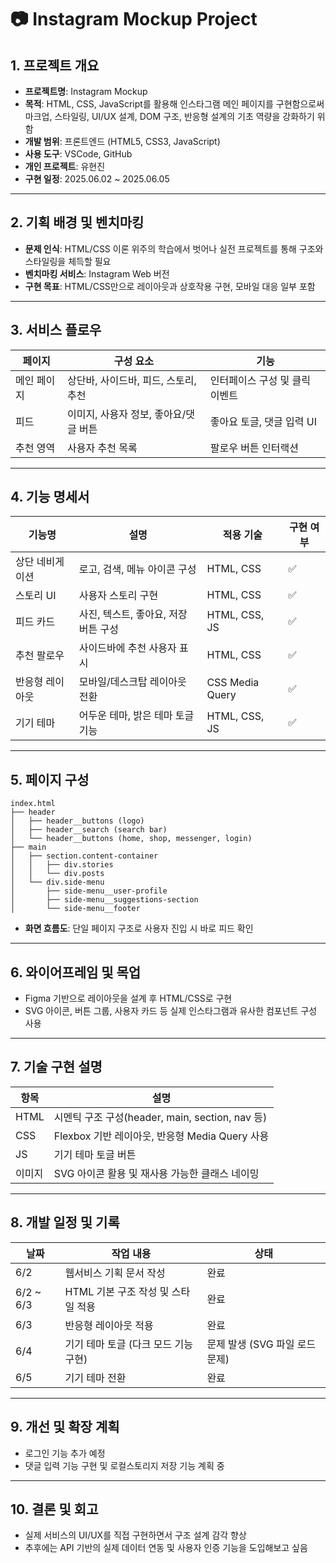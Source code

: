 # 📷 Instagram Mockup Project

## 1. 프로젝트 개요

- **프로젝트명**: Instagram Mockup  
- **목적**: HTML, CSS, JavaScript를 활용해 인스타그램 메인 페이지를 구현함으로써 마크업, 스타일링, UI/UX 설계, DOM 구조, 반응형 설계의 기초 역량을 강화하기 위함  
- **개발 범위**: 프론트엔드 (HTML5, CSS3, JavaScript)  
- **사용 도구**: VSCode, GitHub  
- **개인 프로젝트**: 유현진  
- **구현 일정**: 2025.06.02 ~ 2025.06.05  

---

## 2. 기획 배경 및 벤치마킹

- **문제 인식**: HTML/CSS 이론 위주의 학습에서 벗어나 실전 프로젝트를 통해 구조와 스타일링을 체득할 필요  
- **벤치마킹 서비스**: Instagram Web 버전  
- **구현 목표**: HTML/CSS만으로 레이아웃과 상호작용 구현, 모바일 대응 일부 포함  

---

## 3. 서비스 플로우

| 페이지 | 구성 요소 | 기능 |
|--------|-----------|------|
| 메인 페이지 | 상단바, 사이드바, 피드, 스토리, 추천 | 인터페이스 구성 및 클릭 이벤트 |
| 피드 | 이미지, 사용자 정보, 좋아요/댓글 버튼 | 좋아요 토글, 댓글 입력 UI |
| 추천 영역 | 사용자 추천 목록 | 팔로우 버튼 인터랙션 |

---

## 4. 기능 명세서

| 기능명 | 설명 | 적용 기술 | 구현 여부 |
|--------|------|-----------|-----------|
| 상단 네비게이션 | 로고, 검색, 메뉴 아이콘 구성 | HTML, CSS | ✅ |
| 스토리 UI | 사용자 스토리 구현 | HTML, CSS | ✅ |
| 피드 카드 | 사진, 텍스트, 좋아요, 저장 버튼 구성 | HTML, CSS, JS | ✅ |
| 추천 팔로우 | 사이드바에 추천 사용자 표시 | HTML, CSS | ✅ |
| 반응형 레이아웃 | 모바일/데스크탑 레이아웃 전환 | CSS Media Query | ✅ |
| 기기 테마 | 어두운 테마, 밝은 테마 토글 기능 | HTML, CSS, JS | ✅ |

---

## 5. 페이지 구성

```
index.html
├── header 
│   ├── header__buttons (logo)
│   ├── header__search (search bar)
│   └── header__buttons (home, shop, messenger, login)
├── main
│   ├── section.content-container
│   │   ├── div.stories 
│   │   └── div.posts
│   └── div.side-menu
│       ├── side-menu__user-profile
│       ├── side-menu__suggestions-section
│       └── side-menu__footer
```

- **화면 흐름도**: 단일 페이지 구조로 사용자 진입 시 바로 피드 확인

---

## 6. 와이어프레임 및 목업

- Figma 기반으로 레이아웃을 설계 후 HTML/CSS로 구현  
- SVG 아이콘, 버튼 그룹, 사용자 카드 등 실제 인스타그램과 유사한 컴포넌트 구성 사용  

---

## 7. 기술 구현 설명

| 항목 | 설명 |
|------|------|
| HTML | 시멘틱 구조 구성(header, main, section, nav 등) |
| CSS | Flexbox 기반 레이아웃, 반응형 Media Query 사용 |
| JS | 기기 테마 토글 버튼 |
| 이미지 | SVG 아이콘 활용 및 재사용 가능한 클래스 네이밍 |

---

## 8. 개발 일정 및 기록

| 날짜 | 작업 내용 | 상태 |
|------|-----------|------|
| 6/2 | 웹서비스 기획 문서 작성 | 완료 |
| 6/2 ~ 6/3 | HTML 기본 구조 작성 및 스타일 적용 | 완료 |
| 6/3 | 반응형 레이아웃 적용 | 완료 |
| 6/4 | 기기 테마 토글 (다크 모드 기능 구현) | 문제 발생 (SVG 파일 로드 문제) |
| 6/5 | 기기 테마 전환 | 완료 |

---

## 9. 개선 및 확장 계획

- 로그인 기능 추가 예정  
- 댓글 입력 기능 구현 및 로컬스토리지 저장 기능 계획 중  

---

## 10. 결론 및 회고

- 실제 서비스의 UI/UX를 직접 구현하면서 구조 설계 감각 향상  
- 추후에는 API 기반의 실제 데이터 연동 및 사용자 인증 기능을 도입해보고 싶음
